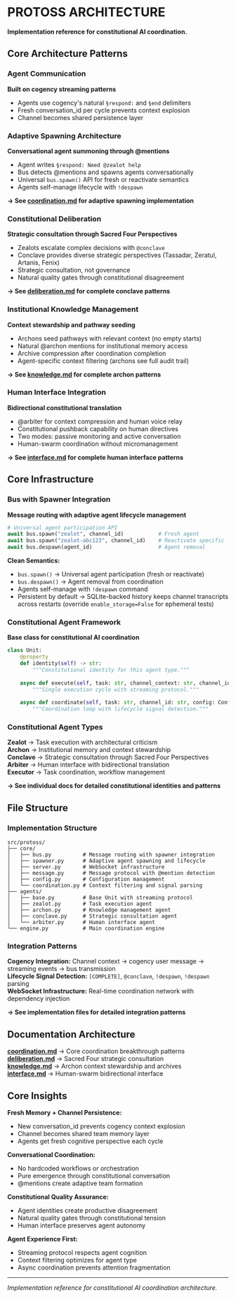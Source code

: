 # PROTOSS ARCHITECTURE

**Implementation reference for constitutional AI coordination.**

## Core Architecture Patterns

### Agent Communication
**Built on cogency streaming patterns**

- Agents use cogency's natural `§respond:` and `§end` delimiters
- Fresh conversation_id per cycle prevents context explosion
- Channel becomes shared persistence layer

### Adaptive Spawning Architecture  
**Conversational agent summoning through @mentions**

- Agent writes `§respond: Need @zealot help`
- Bus detects @mentions and spawns agents conversationally
- Universal `bus.spawn()` API for fresh or reactivate semantics
- Agents self-manage lifecycle with `!despawn`

**→ See [coordination.md](coordination.md) for adaptive spawning implementation**

### Constitutional Deliberation
**Strategic consultation through Sacred Four Perspectives**

- Zealots escalate complex decisions with `@conclave`
- Conclave provides diverse strategic perspectives (Tassadar, Zeratul, Artanis, Fenix)  
- Strategic consultation, not governance
- Natural quality gates through constitutional disagreement

**→ See [deliberation.md](deliberation.md) for complete conclave patterns**

### Institutional Knowledge Management
**Context stewardship and pathway seeding**

- Archons seed pathways with relevant context (no empty starts)
- Natural @archon mentions for institutional memory access
- Archive compression after coordination completion
- Agent-specific context filtering (archons see full audit trail)

**→ See [knowledge.md](knowledge.md) for complete archon patterns**

### Human Interface Integration
**Bidirectional constitutional translation**

- @arbiter for context compression and human voice relay
- Constitutional pushback capability on human directives
- Two modes: passive monitoring and active conversation
- Human-swarm coordination without micromanagement

**→ See [interface.md](interface.md) for complete human interface patterns**

## Core Infrastructure

### Bus with Spawner Integration
**Message routing with adaptive agent lifecycle management**

```python
# Universal agent participation API
await bus.spawn("zealot", channel_id)           # Fresh agent
await bus.spawn("zealot-abc123", channel_id)    # Reactivate specific
await bus.despawn(agent_id)                     # Agent removal
```

**Clean Semantics:**
- `bus.spawn()` → Universal agent participation (fresh or reactivate)
- `bus.despawn()` → Agent removal from coordination
- Agents self-manage with `!despawn` command
- Persistent by default → SQLite-backed history keeps channel transcripts across restarts (override `enable_storage=False` for ephemeral tests)

### Constitutional Agent Framework
**Base class for constitutional AI coordination**

```python
class Unit:
    @property
    def identity(self) -> str:
        """Constitutional identity for this agent type."""
        
    async def execute(self, task: str, channel_context: str, channel_id: str, bus) -> str:
        """Single execution cycle with streaming protocol."""
        
    async def coordinate(self, task: str, channel_id: str, config: Config, bus) -> str:
        """Coordination loop with lifecycle signal detection."""
```

### Constitutional Agent Types

**Zealot** → Task execution with architectural criticism  
**Archon** → Institutional memory and context stewardship  
**Conclave** → Strategic consultation through Sacred Four Perspectives  
**Arbiter** → Human interface with bidirectional translation  
**Executor** → Task coordination, workflow management  

**→ See individual docs for detailed constitutional identities and patterns**

## File Structure

### Implementation Structure
```
src/protoss/
├── core/
│   ├── bus.py          # Message routing with spawner integration
│   ├── spawner.py      # Adaptive agent spawning and lifecycle  
│   ├── server.py       # WebSocket infrastructure
│   ├── message.py      # Message protocol with @mention detection
│   ├── config.py       # Configuration management
│   └── coordination.py # Context filtering and signal parsing
├── agents/
│   ├── base.py         # Base Unit with streaming protocol
│   ├── zealot.py       # Task execution agent
│   ├── archon.py       # Knowledge management agent
│   ├── conclave.py     # Strategic consultation agent
│   └── arbiter.py      # Human interface agent
└── engine.py           # Main coordination engine
```

### Integration Patterns

**Cogency Integration:** Channel context → cogency user message → streaming events → bus transmission  
**Lifecycle Signal Detection:** `[COMPLETE]`, `@conclave`, `!despawn`, `!despawn` parsing  
**WebSocket Infrastructure:** Real-time coordination network with dependency injection  

**→ See implementation files for detailed integration patterns**

## Documentation Architecture

**[coordination.md](coordination.md)** → Core coordination breakthrough patterns  
**[deliberation.md](deliberation.md)** → Sacred Four strategic consultation  
**[knowledge.md](knowledge.md)** → Archon context stewardship and archives  
**[interface.md](interface.md)** → Human-swarm bidirectional interface  

## Core Insights

**Fresh Memory + Channel Persistence:**
- New conversation_id prevents cogency context explosion
- Channel becomes shared team memory layer
- Agents get fresh cognitive perspective each cycle

**Conversational Coordination:**
- No hardcoded workflows or orchestration
- Pure emergence through constitutional conversation
- @mentions create adaptive team formation

**Constitutional Quality Assurance:**
- Agent identities create productive disagreement
- Natural quality gates through constitutional tension
- Human interface preserves agent autonomy

**Agent Experience First:**
- Streaming protocol respects agent cognition
- Context filtering optimizes for agent type
- Async coordination prevents attention fragmentation

---

*Implementation reference for constitutional AI coordination architecture.*
